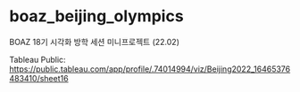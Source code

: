 # boaz_beijing_olympics
BOAZ 18기 시각화 방학 세션 미니프로젝트 (22.02)

Tableau Public: https://public.tableau.com/app/profile/.74014994/viz/Beijing2022_16465376483410/sheet16
